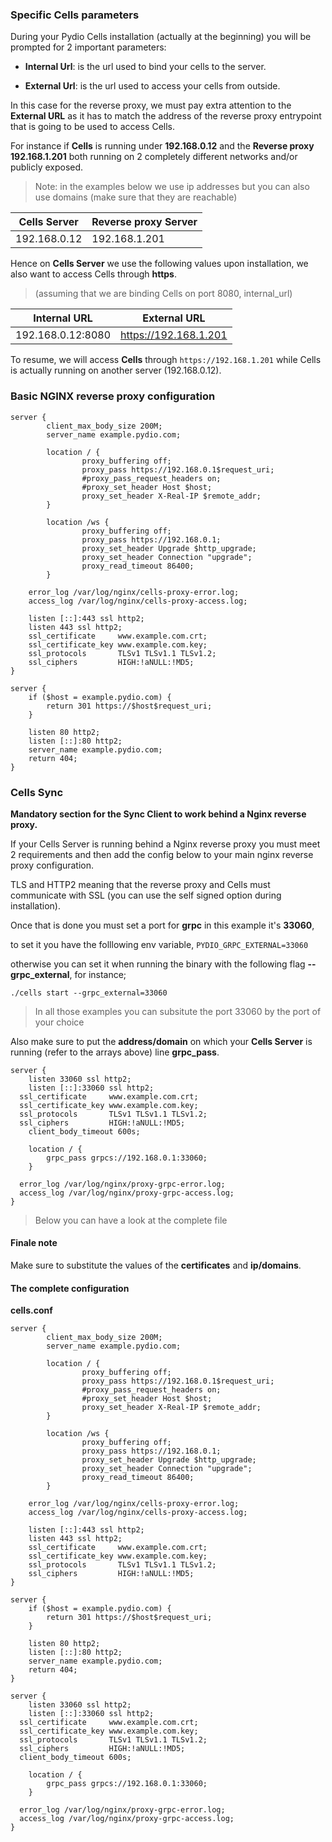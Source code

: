 ### Specific Cells parameters

During your Pydio Cells installation (actually at the beginning) you will be prompted for 2 important parameters:

* **Internal Url**: is the url used to bind your cells to the server.

* **External Url**: is the url used to access your cells from outside.

In this case for the reverse proxy, we must pay extra attention to the **External URL** as it has to match the address of the reverse proxy entrypoint that is going to be used to access Cells.



For instance if **Cells** is running under **192.168.0.12** and the **Reverse proxy** **192.168.1.201** both running on 2  completely different networks and/or publicly exposed.



> Note: in the examples below we use ip addresses but you can also use domains (make sure that they are reachable)

| Cells Server | Reverse proxy Server |
| ------------ | -------------------- |
| 192.168.0.12 | 192.168.1.201        |



Hence on **Cells Server** we use the following values upon installation, we also want to access Cells through **https**.



> (assuming that we are binding Cells on port 8080, internal_url)

| Internal URL      | External URL          |
| ----------------- | --------------------- |
| 192.168.0.12:8080 | https://192.168.1.201 |



To resume, we will access **Cells** through `https://192.168.1.201` while Cells is actually running on another server (192.168.0.12).



### Basic NGINX reverse proxy configuration



```nginx
server {
        client_max_body_size 200M;
        server_name example.pydio.com;

        location / {
                proxy_buffering off;
                proxy_pass https://192.168.0.1$request_uri;
                #proxy_pass_request_headers on;
                #proxy_set_header Host $host;
                proxy_set_header X-Real-IP $remote_addr;
        }

        location /ws {
                proxy_buffering off;
                proxy_pass https://192.168.0.1;
                proxy_set_header Upgrade $http_upgrade;
                proxy_set_header Connection "upgrade";
                proxy_read_timeout 86400;
        }

    error_log /var/log/nginx/cells-proxy-error.log;
    access_log /var/log/nginx/cells-proxy-access.log;

    listen [::]:443 ssl http2; 
    listen 443 ssl http2;
    ssl_certificate     www.example.com.crt;
    ssl_certificate_key www.example.com.key;
    ssl_protocols       TLSv1 TLSv1.1 TLSv1.2;
    ssl_ciphers         HIGH:!aNULL:!MD5;
}

server {
    if ($host = example.pydio.com) {
        return 301 https://$host$request_uri;
    } 

    listen 80 http2;
    listen [::]:80 http2;
    server_name example.pydio.com;
    return 404;
}
```



### Cells Sync

**Mandatory section for the Sync Client to work behind a Nginx reverse proxy.**

If your Cells Server is running behind a Nginx reverse proxy you must meet 2 requirements and then add the config below to your main nginx reverse proxy configuration.

TLS and HTTP2 meaning that the reverse proxy and Cells must communicate with SSL (you can use the self signed option during installation).

Once that is done you must set a port for **grpc** in this example it's **33060**,

to set it you have the folllowing env variable, `PYDIO_GRPC_EXTERNAL=33060`

otherwise you can set it when running the binary with the following flag **--grpc_external**, for instance;

`./cells start --grpc_external=33060`



> In all those examples you can subsitute the port 33060 by the port of your choice

Also make sure to put the **address/domain** on which your **Cells Server** is running (refer to the arrays above) line **grpc_pass**.

```nginx
server {
	listen 33060 ssl http2;
	listen [::]:33060 ssl http2;
  ssl_certificate     www.example.com.crt;
  ssl_certificate_key www.example.com.key;
  ssl_protocols       TLSv1 TLSv1.1 TLSv1.2;
  ssl_ciphers         HIGH:!aNULL:!MD5;
	client_body_timeout 600s;
  
    location / {
		grpc_pass grpcs://192.168.0.1:33060;
	}
  
  error_log /var/log/nginx/proxy-grpc-error.log;
  access_log /var/log/nginx/proxy-grpc-access.log;
}
```

> Below you can have a look at the complete file

#### Finale note

Make sure to substitute the values of the **certificates** and **ip/domains**.



#### The complete configuration

**cells.conf**

```nginx
server {
        client_max_body_size 200M;
        server_name example.pydio.com;

        location / {
                proxy_buffering off;
                proxy_pass https://192.168.0.1$request_uri;
                #proxy_pass_request_headers on;
                #proxy_set_header Host $host;
                proxy_set_header X-Real-IP $remote_addr;
        }

        location /ws {
                proxy_buffering off;
                proxy_pass https://192.168.0.1;
                proxy_set_header Upgrade $http_upgrade;
                proxy_set_header Connection "upgrade";
                proxy_read_timeout 86400;
        }

    error_log /var/log/nginx/cells-proxy-error.log;
    access_log /var/log/nginx/cells-proxy-access.log;

    listen [::]:443 ssl http2; 
    listen 443 ssl http2;
    ssl_certificate     www.example.com.crt;
    ssl_certificate_key www.example.com.key;
    ssl_protocols       TLSv1 TLSv1.1 TLSv1.2;
    ssl_ciphers         HIGH:!aNULL:!MD5;
}

server {
    if ($host = example.pydio.com) {
        return 301 https://$host$request_uri;
    } 

    listen 80 http2;
    listen [::]:80 http2;
    server_name example.pydio.com;
    return 404;
}

server {
	listen 33060 ssl http2;
	listen [::]:33060 ssl http2;
  ssl_certificate     www.example.com.crt;
  ssl_certificate_key www.example.com.key;
  ssl_protocols       TLSv1 TLSv1.1 TLSv1.2;
  ssl_ciphers         HIGH:!aNULL:!MD5;
  client_body_timeout 600s;
	
    location / {
		grpc_pass grpcs://192.168.0.1:33060;
	}
  
  error_log /var/log/nginx/proxy-grpc-error.log;
  access_log /var/log/nginx/proxy-grpc-access.log;
}
```

